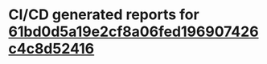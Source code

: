 # CI/CD generated reports for [61bd0d5a19e2cf8a06fed196907426c4c8d52416](https://github.com/hydephp/develop/commit/61bd0d5a19e2cf8a06fed196907426c4c8d52416)
